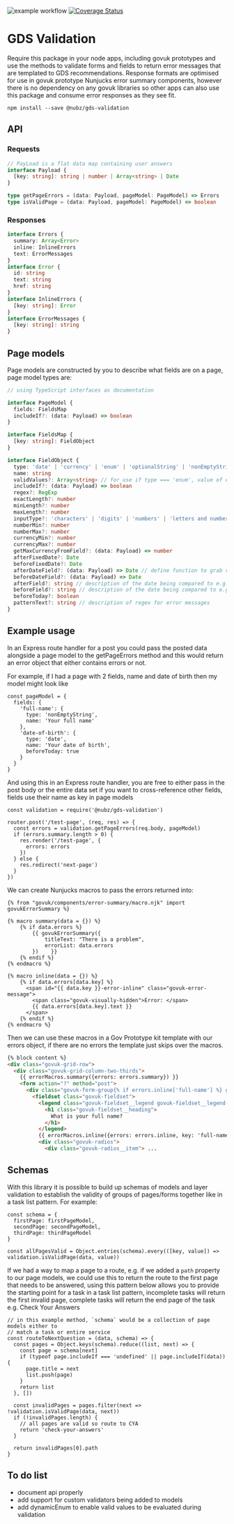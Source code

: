 ![example workflow](https://github.com/nubz/gds-validation/actions/workflows/node.js.yml/badge.svg)
[![Coverage Status](https://coveralls.io/repos/github/nubz/gds-validation/badge.svg?branch=main)](https://coveralls.io/github/nubz/gds-validation?branch=main)
# GDS Validation

Require this package in your node apps, including govuk prototypes and use the methods to validate forms and fields to 
return error messages that are templated to GDS recommendations. Response formats are optimised for use in govuk prototype 
Nunjucks error summary components, however there is no dependency on any govuk libraries so other apps can also use this package and 
consume error responses as they see fit.

```
npm install --save @nubz/gds-validation
```
## API
### Requests
```typescript
// PayLoad is a flat data map containing user answers
interface Payload {
  [key: string]: string | number | Array<string> | Date
}

type getPageErrors = (data: Payload, pageModel: PageModel) => Errors
type isValidPage = (data: Payload, pageModel: PageModel) => boolean
```

### Responses
```typescript
interface Errors {
  summary: Array<Error>
  inline: InlineErrors
  text: ErrorMessages
}
interface Error {
  id: string
  text: string
  href: string
}
interface InlineErrors {
  [key: string]: Error
}
interface ErrorMessages {
  [key: string]: string
}
```

## Page models

Page models are constructed by you to describe what fields are on a page, page model types are:

```typescript
// using TypeScript interfaces as documentation

interface PageModel {
  fields: FieldsMap
  includeIf?: (data: Payload) => boolean
}

interface FieldsMap {
  [key: string]: FieldObject
}

interface FieldObject {
  type: 'date' | 'currency' | 'enum' | 'optionalString' | 'nonEmptyString' | 'number' | 'file' | 'array'
  name: string
  validValues?: Array<string> // for use if type === 'enum', value of enum will be compared to values listed here
  includeIf?: (data: Payload) => boolean
  regex?: RegExp
  exactLength?: number
  minLength?: number
  maxLength?: number
  inputType?: 'characters' | 'digits' | 'numbers' | 'letters and numbers' | 'letters' // any description of permitted keys
  numberMin?: number
  numberMax?: number
  currencyMin?: number
  currencyMax?: number
  getMaxCurrencyFromField?: (data: Payload) => number
  afterFixedDate?: Date
  beforeFixedDate?: Date
  afterDateField?: (data: Payload) => Date // define function to grab value of field e.g. data => data.afterField
  beforeDateField?: (data: Payload) => Date
  afterField?: string // description of the date being compared to e.g. 'Date of birth'
  beforeField?: string // description of the date being compared to e.g. 'Date of death'
  beforeToday?: boolean
  patternText?: string // description of regex for error messages
}
```

## Example usage
In an Express route handler for a post you could pass the posted data alongside a page model to the getPageErrors method
and this would return an error object that either contains errors or not.

For example, if I had a page with 2 fields, name and date of birth then my model might look like
```ecmascript 6
const pageModel = {
  fields: {
    'full-name': {
      type: 'nonEmptyString',
      name: 'Your full name'
    },
    'date-of-birth': {
      type: 'date',
      name: 'Your date of birth',
      beforeToday: true
    }
  }
}
```
And using this in an Express route handler, you are free to either pass in the post body or the entire data set if you 
want to cross-reference other fields, fields use their name as key in page models
```ecmascript 6
const validation = require('@nubz/gds-validation')

router.post('/test-page', (req, res) => {
  const errors = validation.getPageErrors(req.body, pageModel)
  if (errors.summary.length > 0) {
    res.render('/test-page', {
      errors: errors
    })
  } else {
    res.redirect('next-page')
  }
})
```
We can create Nunjucks macros to pass the errors returned into:
```
{% from "govuk/components/error-summary/macro.njk" import govukErrorSummary %}

{% macro summary(data = {}) %}
    {% if data.errors %}
        {{ govukErrorSummary({
            titleText: "There is a problem",
            errorList: data.errors
        })    }}
    {% endif %}
{% endmacro %}

{% macro inline(data = {}) %}
    {% if data.errors[data.key] %}
      <span id="{{ data.key }}-error-inline" class="govuk-error-message">
        <span class="govuk-visually-hidden">Error: </span>
        {{ data.errors[data.key].text }}
      </span>
    {% endif %}
{% endmacro %}
```
Then we can use these macros in a Gov Prototype kit template with our errors object, if there are no errors the template just skips over the macros.
```html
{% block content %}
<div class="govuk-grid-row">
  <div class="govuk-grid-column-two-thirds">
    {{ errorMacros.summary({errors: errors.summary}) }}
    <form action="?" method="post">
      <div class="govuk-form-group{% if errors.inline['full-name'] %} govuk-form-group--error{% endif %}">
        <fieldset class="govuk-fieldset">
          <legend class="govuk-fieldset__legend govuk-fieldset__legend--xl">
            <h1 class="govuk-fieldset__heading">
              What is your full name?
            </h1>
          </legend>
          {{ errorMacros.inline({errors: errors.inline, key: 'full-name'}) }}
          <div class="govuk-radios">
            <div class="govuk-radios__item"> ...
```
## Schemas

With this library it is possible to build up schemas of models and layer validation to establish the validity of groups 
of pages/forms together like in a task list pattern. For example:
```ecmascript 6
const schema = {
  firstPage: firstPageModel,
  secondPage: secondPageModel,
  thirdPage: thirdPageModel
}

const allPagesValid = Object.entries(schema).every(([key, value]) => validation.isValidPage(data, value))
```

If we had a way to map a page to a route, e.g. if we added a `path` property to our page models, we could use this to 
return the route to the first page that needs to be answered, using this
pattern below allows you to provide the starting point for a task in a task list 
pattern, incomplete tasks will return the first invalid page, complete tasks will 
return the end page of the task e.g. Check Your Answers

```ecmascript 6
// in this example method, `schema` would be a collection of page models either to 
// match a task or entire service
const routeToNextQuestion = (data, schema) => {
  const pages = Object.keys(schema).reduce((list, next) => {
    const page = schema[next]
    if (typeof page.includeIf === 'undefined' || page.includeIf(data)) {
      page.title = next
      list.push(page)
    }
    return list
  }, [])
  
  const invalidPages = pages.filter(next => !validation.isValidPage(data, next))
  if (!invalidPages.length) {
    // all pages are valid so route to CYA
    return 'check-your-answers'
  }

  return invalidPages[0].path
}
```

## To do list

* document api properly
* add support for custom validators being added to models
* add dynamicEnum to enable valid values to be evaluated during validation
